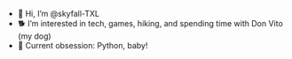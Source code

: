 - 👋 Hi, I’m @skyfall-TXL
- 🐕 I’m interested in tech, games, hiking, and spending time with Don Vito (my dog)
- 🐍 Current obsession: Python, baby! 


<!---
skyfallTXL/skyfallTXL is a ✨ special ✨ repository because its `README.md` (this file) appears on your GitHub profile.
You can click the Preview link to take a look at your changes.
--->

